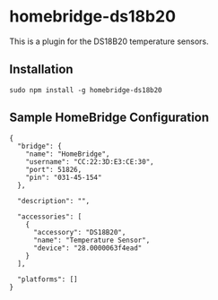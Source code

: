 # homebridge-ds18b20
This is a plugin for the DS18B20 temperature sensors.

Installation
--------------------
    sudo npm install -g homebridge-ds18b20

Sample HomeBridge Configuration
--------------------
    {
      "bridge": {
        "name": "HomeBridge",
        "username": "CC:22:3D:E3:CE:30",
        "port": 51826,
        "pin": "031-45-154"
      },
    
      "description": "",
    
      "accessories": [
        {
          "accessory": "DS18B20",
          "name": "Temperature Sensor",
          "device": "28.0000063f4ead"
        }
      ],
    
      "platforms": []
    }
